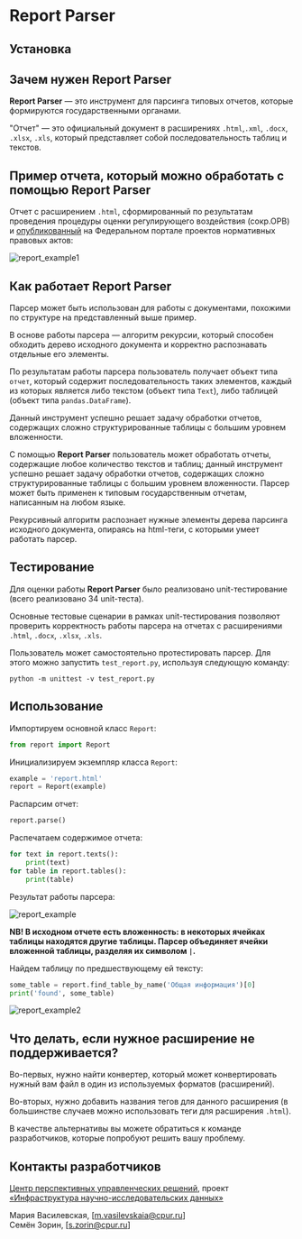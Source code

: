 # Report Parser

## Установка



## Зачем нужен Report Parser

**Report Parser** — это инструмент для парсинга типовых отчетов, которые формируются государственными органами. 

"Отчет" — это официальный документ в расширениях `.html`,`.xml`, `.docx`, `.xlsx`, `.xls`, который представляет собой последовательность таблиц и текстов. 

## Пример отчета, который можно обработать с помощью Report Parser

Отчет с расширением `.html`, сформированный по результатам проведения процедуры оценки регулирующего воздействия (сокр.ОРВ) и [опубликованный](https://regulation.gov.ru/) на Федеральном портале проектов нормативных правовых актов:

![report_example1](https://user-images.githubusercontent.com/71979477/108358592-f66efc80-71ff-11eb-9d2c-9a8e43b8209b.PNG)

## Как работает Report Parser

Парсер может быть использован для работы с документами, похожими по структуре на представленный выше пример.

В основе работы парсера — алгоритм рекурсии, который способен обходить дерево исходного документа и корректно распознавать отдельные его элементы. 

По результатам работы парсера пользователь получает объект типа `отчет`, который содержит последовательность таких элементов, каждый из которых является либо текстом (объект типа `Text`), либо таблицей (объект типа `pandas.DataFrame`). 

Данный инструмент успешно решает задачу обработки отчетов, содержащих сложно структурированные таблицы с большим уровнем вложенности.

С помощью **Report Parser** пользователь может обработать отчеты, содержащие любое количество текстов и таблиц; данный инструмент успешно решает задачу обработки отчетов, содержащих сложно структурированные таблицы с большим уровнем вложенности. Парсер может быть применен к типовым государственным отчетам, написанным на любом языке.

Рекурсивный алгоритм распознает нужные элементы дерева парсинга исходного документа, опираясь на html-теги, с которыми умеет работать парсер.

## Тестирование 

Для оценки работы **Report Parser** было реализовано unit-тестирование (всего реализовано 34 unit-теста). 

Основные тестовые сценарии в рамках unit-тестирования позволяют проверить корректность работы парсера на отчетах с расширениями  `.html`, `.docx`, `.xlsx`, `.xls`. 

Пользователь может самостоятельно протестировать парсер. Для этого можно запустить `test_report.py`, используя следующую команду:

```
python -m unittest -v test_report.py
```
## Использование 

Импортируем основной класс `Report`:

```python
from report import Report
```
Инициализируем экземпляр класса `Report`:

```python
example = 'report.html'
report = Report(example)
```
Распарсим отчет:

```python
report.parse()
```
Распечатаем содержимое отчета:

```python
for text in report.texts():
    print(text)
for table in report.tables():
    print(table)
```
Результат работы парсера:

![report_example](https://user-images.githubusercontent.com/71979477/108381949-5faf3980-7219-11eb-8ebe-df194ebf7fdf.PNG)

**NB! В исходном отчете есть вложенность: в некоторых ячейках таблицы находятся другие таблицы. Парсер объединяет ячейки вложенной таблицы, разделяя их символом `|`.**


Найдем таблицу по предшествующему ей тексту:

```python
some_table = report.find_table_by_name('Общая информация')[0]
print('found', some_table)
```

![report_example2](https://user-images.githubusercontent.com/71979477/108382132-8c635100-7219-11eb-9716-02632629ba7a.PNG)

## Что делать, если нужное расширение не поддерживается?

Во-первых, нужно найти конвертер, который может конвертировать нужный вам файл в один из используемых форматов (расширений).

Во-вторых, нужно добавить названия тегов для данного расширения (в большинстве случаев можно использовать теги для расширения `.html`).

В качестве альтернативы вы можете обратиться к команде разработчиков, которые попробуют решить вашу проблему.

## Контакты разработчиков

[Центр перспективных управленческих решений](https://cpur.ru/), проект [«Инфраструктура научно-исследовательских данных»](https://data-in.ru/)

Мария Василевская, [m.vasilevskaia@cpur.ru]  
Семён Зорин, [s.zorin@cpur.ru]

